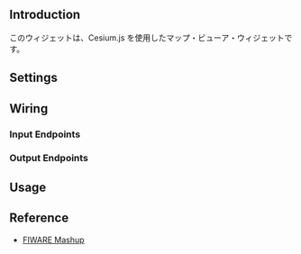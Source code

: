 ## Introduction

このウィジェットは、Cesium.js を使用したマップ・ビューア・ウィジェットです。

## Settings

## Wiring

### Input Endpoints

### Output Endpoints

## Usage

## Reference

- [FIWARE Mashup](https://mashup.lab.fiware.org/)
